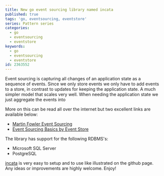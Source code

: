 ```yaml
---
title: New go event sourcing library named incata
published: true
tags: 'go, eventsourcing, eventstore'
series: Pattern series
categories:
  - go
  - eventsourcing
  - eventstore
keywords:
  - go
  - eventsourcing
  - eventstore
id: 2363552
---
```


Event sourcing is capturing all changes of an application state as a sequence of events.
Since we only store events we only have to add events to a store, in contrast to updates for keeping the application state.
A much simpler model that scales very well. When needing the application state we just aggregate the events into

More on this can be read all over the internet but two excellent links are available below:

* [Martin Fowler Event Sourcing](http://martinfowler.com/eaaDev/EventSourcing.html)
* [Event Sourcing Basics by Event Store](http://docs.geteventstore.com/introduction/event-sourcing-basics/)

The library has support for the following RDBMS's:

* Microsoft SQL Server
* PostgreSQL

[incata](https://github.com/mantzas/incata) is very easy to setup and to use like illustrated on the github page.
Any ideas or improvements are highly welcome. Enjoy!
